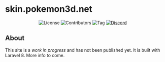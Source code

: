 # skin.pokemon3d.net

<p align="center">
<img src="https://img.shields.io/github/license/P3D-Legacy/skin.pokemon3d.net" alt="License">
<img src="https://img.shields.io/github/contributors/P3D-Legacy/skin.pokemon3d.net" alt="Contributors">
<img src="https://img.shields.io/github/v/tag/P3D-Legacy/skin.pokemon3d.net" alt="Tag">
<a href="https://discordapp.com/invite/EUhwdrq" target="_blank"><img src="https://img.shields.io/discord/299181628188524544" alt="Discord"></a>
</p>

## About

This site is a *work in progress* and has not been published yet. It is built with Laravel 8. More info to come.